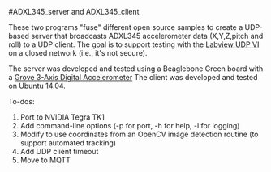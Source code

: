 #ADXL345_server and ADXL345_client

These two programs "fuse" different open source samples to create a UDP-based server that broadcasts ADXL345 accelerometer data (X,Y,Z,pitch and roll) to a UDP client.
The goal is to support testing with the [Labview UDP VI](http://zone.ni.com/reference/en-XX/help/371361M-01/lvcomm/udp_vi_descriptions/) on a closed network (i.e., it's not secure).

The server was developed and tested using a Beaglebone Green board with a [Grove 3-Axis Digital Accelerometer](http://tinyurl.com/pz7tqnp)
The client was developed and tested on Ubuntu 14.04.

To-dos:

1. Port to NVIDIA Tegra TK1
2. Add command-line options (-p for port, -h for help, -l for logging)
3. Modify to use coordinates from an OpenCV image detection routine (to support automated tracking)
4. Add UDP client timeout
5. Move to MQTT
